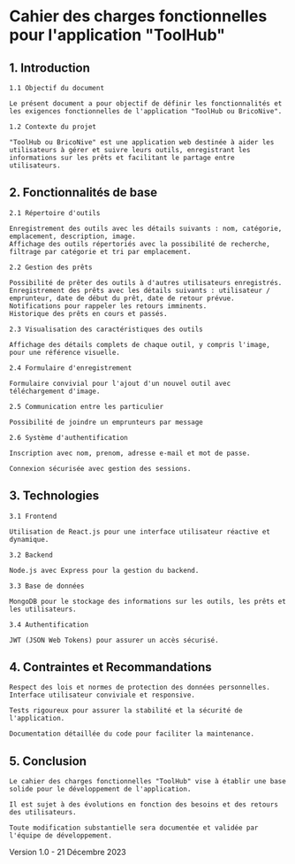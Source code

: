 # Cahier des charges fonctionnelles pour l'application "ToolHub"

## 1. Introduction

    1.1 Objectif du document
    
    Le présent document a pour objectif de définir les fonctionnalités et les exigences fonctionnelles de l'application "ToolHub ou BricoNive".

    1.2 Contexte du projet

    "ToolHub ou BricoNive" est une application web destinée à aider les utilisateurs à gérer et suivre leurs outils, enregistrant les informations sur les prêts et facilitant le partage entre utilisateurs.

## 2. Fonctionnalités de base

    2.1 Répertoire d'outils

    Enregistrement des outils avec les détails suivants : nom, catégorie, emplacement, description, image.
    Affichage des outils répertoriés avec la possibilité de recherche, filtrage par catégorie et tri par emplacement.

    2.2 Gestion des prêts

    Possibilité de prêter des outils à d'autres utilisateurs enregistrés.
    Enregistrement des prêts avec les détails suivants : utilisateur / emprunteur, date de début du prêt, date de retour prévue.
    Notifications pour rappeler les retours imminents.
    Historique des prêts en cours et passés.

    2.3 Visualisation des caractéristiques des outils

    Affichage des détails complets de chaque outil, y compris l'image, pour une référence visuelle.

    2.4 Formulaire d'enregistrement

    Formulaire convivial pour l'ajout d'un nouvel outil avec téléchargement d'image.

    2.5 Communication entre les particulier 

    Possibilité de joindre un emprunteurs par message 

    2.6 Système d'authentification

    Inscription avec nom, prenom, adresse e-mail et mot de passe.

    Connexion sécurisée avec gestion des sessions.



## 3. Technologies

    3.1 Frontend

    Utilisation de React.js pour une interface utilisateur réactive et dynamique.

    3.2 Backend

    Node.js avec Express pour la gestion du backend.

    3.3 Base de données

    MongoDB pour le stockage des informations sur les outils, les prêts et les utilisateurs.

    3.4 Authentification

    JWT (JSON Web Tokens) pour assurer un accès sécurisé.

## 4. Contraintes et Recommandations

    Respect des lois et normes de protection des données personnelles.
    Interface utilisateur conviviale et responsive.

    Tests rigoureux pour assurer la stabilité et la sécurité de l'application.

    Documentation détaillée du code pour faciliter la maintenance.


## 5. Conclusion

    Le cahier des charges fonctionnelles "ToolHub" vise à établir une base solide pour le développement de l'application. 
    
    Il est sujet à des évolutions en fonction des besoins et des retours des utilisateurs. 
    
    Toute modification substantielle sera documentée et validée par l'équipe de développement.


Version 1.0 - 21 Décembre 2023